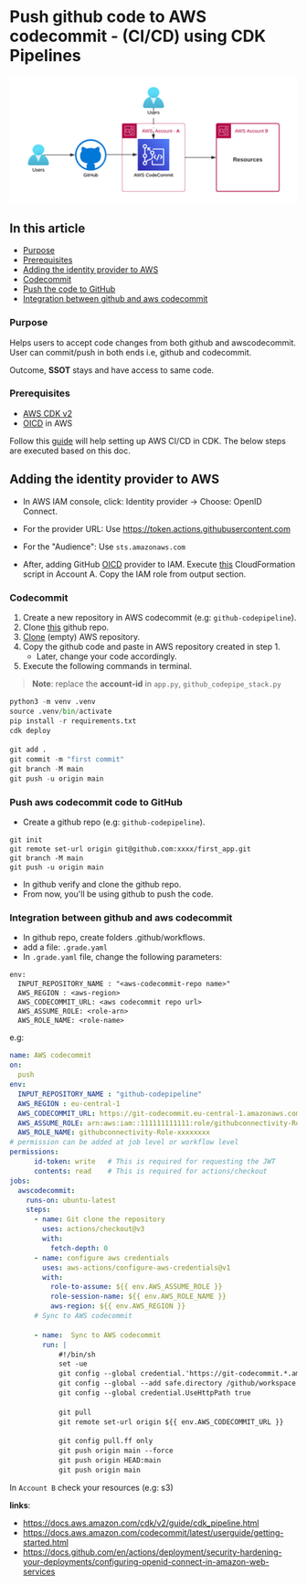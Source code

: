 # Push github code to AWS codecommit - (CI/CD) using CDK Pipelines

![github-awscodepipeline](pics/github-awscodecommit.png)

## In this article

- [Purpose](#purpose)
- [Prerequisites](#prerequisites)
- [Adding the identity provider to AWS](#adding-the-identity-provider-to-aws)
- [Codecommit](#codecommit)
- [Push the code to GitHub](#push-aws-codecommit-code-to-github)
- [Integration between github and aws codecommit](#integration-between-github-and-aws-codecommit)

### Purpose

Helps users to accept code changes from both github and awscodecommit. User can commit/push in both ends i.e, github and codecommit.

Outcome, **SSOT** stays and have access to same code.

### Prerequisites

- [AWS CDK v2](https://docs.aws.amazon.com/cdk/v2/guide/getting_started.html)
- [OICD](https://docs.github.com/en/actions/deployment/security-hardening-your-deployments/configuring-openid-connect-in-amazon-web-services) in AWS

Follow this [guide](https://docs.aws.amazon.com/cdk/v2/guide/cdk_pipeline.html) will help setting up AWS CI/CD in CDK. The below steps are executed based on this doc.

## Adding the identity provider to AWS

- In AWS IAM console, click: Identity provider → Choose: OpenID Connect.

- For the provider URL: Use <https://token.actions.githubusercontent.com>
- For the "Audience": Use `sts.amazonaws.com`

- After, adding GitHub [OICD](https://docs.github.com/en/actions/deployment/security-hardening-your-deployments/configuring-openid-connect-in-amazon-web-services) provider to IAM. Execute [this](CloudFormation/github-iam.yml) CloudFormation script in Account A. Copy the IAM role from output section.

### Codecommit

1. Create a new repository in AWS codecommit (e.g: `github-codepipeline`).
2. Clone [this](https://github.com/sree7k7/github-to-aws-codepipeline) github repo.
3. [Clone](https://docs.aws.amazon.com/codecommit/latest/userguide/getting-started.html) (empty) AWS repository.
3. Copy the github code and paste in AWS repository created in step 1.
    - Later, change your code accordingly.
4. Execute the following commands in terminal.

> **Note**: replace the **account-id** in `app.py`, `github_codepipe_stack.py`

```python
python3 -m venv .venv
source .venv/bin/activate
pip install -r requirements.txt
cdk deploy

git add .
git commit -m "first commit"
git branch -M main
git push -u origin main
```

### Push aws codecommit code to GitHub

- Create a github repo (e.g: `github-codepipeline`).

```
git init
git remote set-url origin git@github.com:xxxx/first_app.git
git branch -M main
git push -u origin main
```

- In github verify and clone the github repo.
- From now, you'll be using github to push the code.

### Integration between github and aws codecommit

- In github repo, create folders .github/workflows.
- add a file: `.grade.yaml`
- In `.grade.yaml` file, change the following parameters:

```
env:
  INPUT_REPOSITORY_NAME : "<aws-codecommit-repo name>"
  AWS_REGION : <aws-region>
  AWS_CODECOMMIT_URL: <aws codecommit repo url>
  AWS_ASSUME_ROLE: <role-arn>
  AWS_ROLE_NAME: <role-name>
```

e.g:

```yaml
name: AWS codecommit
on:
  push
env:
  INPUT_REPOSITORY_NAME : "github-codepipeline"
  AWS_REGION : eu-central-1
  AWS_CODECOMMIT_URL: https://git-codecommit.eu-central-1.amazonaws.com/v1/repos/github-codepipeline
  AWS_ASSUME_ROLE: arn:aws:iam::111111111111:role/githubconnectivity-Role-xxxxxxxx
  AWS_ROLE_NAME: githubconnectivity-Role-xxxxxxxx
# permission can be added at job level or workflow level    
permissions:
      id-token: write   # This is required for requesting the JWT
      contents: read    # This is required for actions/checkout
jobs:
  awscodecommit:
    runs-on: ubuntu-latest
    steps:
      - name: Git clone the repository
        uses: actions/checkout@v3
        with:
          fetch-depth: 0
      - name: configure aws credentials
        uses: aws-actions/configure-aws-credentials@v1
        with:
          role-to-assume: ${{ env.AWS_ASSUME_ROLE }}
          role-session-name: ${{ env.AWS_ROLE_NAME }}
          aws-region: ${{ env.AWS_REGION }}
      # Sync to AWS codecommit

      - name:  Sync to AWS codecommit
        run: |
            #!/bin/sh
            set -ue
            git config --global credential.'https://git-codecommit.*.amazonaws.com'.helper '!aws codecommit credential-helper $@'
            git config --global --add safe.directory /github/workspace
            git config --global credential.UseHttpPath true

            git pull
            git remote set-url origin ${{ env.AWS_CODECOMMIT_URL }}

            git config pull.ff only
            git push origin main --force
            git push origin HEAD:main 
            git push origin main
```

In `Account B` check your resources (e.g: s3)

**links**:

- <https://docs.aws.amazon.com/cdk/v2/guide/cdk_pipeline.html>
- <https://docs.aws.amazon.com/codecommit/latest/userguide/getting-started.html>
- <https://docs.github.com/en/actions/deployment/security-hardening-your-deployments/configuring-openid-connect-in-amazon-web-services>
